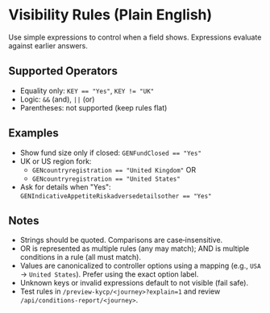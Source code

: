# Visibility Rules (Plain English)

Use simple expressions to control when a field shows. Expressions evaluate against earlier answers.

## Supported Operators
- Equality only: `KEY == "Yes"`, `KEY != "UK"`
- Logic: `&&` (and), `||` (or)
- Parentheses: not supported (keep rules flat)

## Examples
- Show fund size only if closed: `GENFundClosed == "Yes"`
- UK or US region fork:
  - `GENcountryregistration == "United Kingdom"` OR
  - `GENcountryregistration == "United States"`
- Ask for details when "Yes": `GENIndicativeAppetiteRiskadversedetailsother == "Yes"`

## Notes
- Strings should be quoted. Comparisons are case‑insensitive.
- OR is represented as multiple rules (any may match); AND is multiple conditions in a rule (all must match).
- Values are canonicalized to controller options using a mapping (e.g., `USA` → `United States`). Prefer using the exact option label.
- Unknown keys or invalid expressions default to not visible (fail safe).
- Test rules in `/preview-kycp/<journey>?explain=1` and review `/api/conditions-report/<journey>`.
